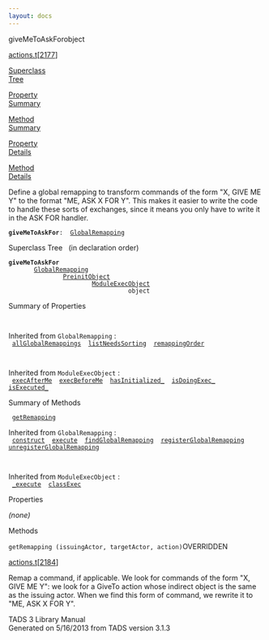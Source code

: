 ```yaml
---
layout: docs
---
```

<span class="title">giveMeToAskFor</span><span class="type">object</span>

[actions.t](../file/actions.t.html)\[[2177](../source/actions.t.html#2177)\]

[Superclass  
Tree](#_SuperClassTree_)

[Property  
Summary](#_PropSummary_)

[Method  
Summary](#_MethodSummary_)

[Property  
Details](#_Properties_)

[Method  
Details](#_Methods_)

<div class="fdesc">

Define a global remapping to transform commands of the form "X, GIVE ME
Y" to the format "ME, ASK X FOR Y". This makes it easier to write the
code to handle these sorts of exchanges, since it means you only have to
write it in the ASK FOR handler.

**`giveMeToAskFor`**` :   `[`GlobalRemapping`](../object/GlobalRemapping.html)

</div>

<span id="_SuperClassTree_"></span>

<div class="mjhd">

<span class="hdln">Superclass Tree</span>   (in declaration order)

</div>

**`giveMeToAskFor`**  
`         `[`GlobalRemapping`](../object/GlobalRemapping.html)  
`                 `[`PreinitObject`](../object/PreinitObject.html)  
`                         `[`ModuleExecObject`](../object/ModuleExecObject.html)  
`                                 object`  
<span id="_PropSummary_"></span>

<div class="mjhd">

<span class="hdln">Summary of Properties</span>  

</div>

` `

Inherited from `GlobalRemapping` :  
` `[`allGlobalRemappings`](../object/GlobalRemapping.html#allGlobalRemappings)`  `[`listNeedsSorting`](../object/GlobalRemapping.html#listNeedsSorting)`  `[`remappingOrder`](../object/GlobalRemapping.html#remappingOrder)`  `

` `

Inherited from `ModuleExecObject` :  
` `[`execAfterMe`](../object/ModuleExecObject.html#execAfterMe)`  `[`execBeforeMe`](../object/ModuleExecObject.html#execBeforeMe)`  `[`hasInitialized_`](../object/ModuleExecObject.html#hasInitialized_)`  `[`isDoingExec_`](../object/ModuleExecObject.html#isDoingExec_)`  `[`isExecuted_`](../object/ModuleExecObject.html#isExecuted_)`  `

<span id="_MethodSummary_"></span>

<div class="mjhd">

<span class="hdln">Summary of Methods</span>  

</div>

` `[`getRemapping`](#getRemapping)`  `

Inherited from `GlobalRemapping` :  
` `[`construct`](../object/GlobalRemapping.html#construct)`  `[`execute`](../object/GlobalRemapping.html#execute)`  `[`findGlobalRemapping`](../object/GlobalRemapping.html#findGlobalRemapping)`  `[`registerGlobalRemapping`](../object/GlobalRemapping.html#registerGlobalRemapping)`  `[`unregisterGlobalRemapping`](../object/GlobalRemapping.html#unregisterGlobalRemapping)`  `

` `

Inherited from `ModuleExecObject` :  
` `[`_execute`](../object/ModuleExecObject.html#_execute)`  `[`classExec`](../object/ModuleExecObject.html#classExec)`  `

<span id="_Properties_"></span>

<div class="mjhd">

<span class="hdln">Properties</span>  

</div>

*(none)* <span id="_Methods_"></span>

<div class="mjhd">

<span class="hdln">Methods</span>  

</div>

<span id="getRemapping"></span>

`getRemapping (issuingActor, targetActor, action)`<span class="rem">OVERRIDDEN</span>

[actions.t](../file/actions.t.html)\[[2184](../source/actions.t.html#2184)\]

<div class="desc">

Remap a command, if applicable. We look for commands of the form "X,
GIVE ME Y": we look for a GiveTo action whose indirect object is the
same as the issuing actor. When we find this form of command, we rewrite
it to "ME, ASK X FOR Y".

</div>

<div class="ftr">

TADS 3 Library Manual  
Generated on 5/16/2013 from TADS version 3.1.3

</div>

